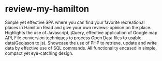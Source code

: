 # review-my-hamilton
Simple yet effective SPA where you can find your favorite recreational places in Hamilton
Read and give your own reviews-opinion on the place.
Highlights the use of Javascript, jQuery, effective application of Google map API, File conversion techniques to process Open Data files to usable data(Geojason to js).
Showcase the use of PHP to retrieve, update and write data by effective use of SQL commands.
All functionality encased in simple, compact yet eye-catching design.
